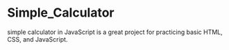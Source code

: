 # Simple_Calculator
simple calculator in JavaScript is a great project for practicing basic HTML, CSS, and JavaScript.

